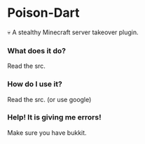 # Poison-Dart
:skull: A stealthy Minecraft server takeover plugin.

### What does it do?
Read the src.

### How do I use it?
Read the src.
(or use google)

### Help! It is giving me errors!
Make sure you have bukkit.
